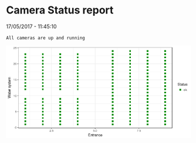 Camera Status report
================
17/05/2017 - 11:45:10

    All cameras are up and running

![](camreport_files/figure-markdown_github/unnamed-chunk-2-1.png)
